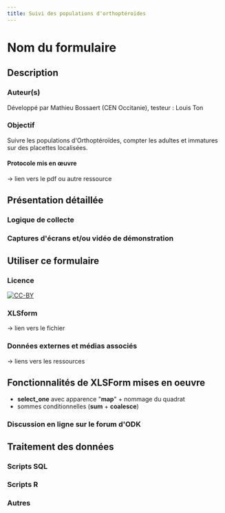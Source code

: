```yaml
---
title: Suivi des populations d'orthoptéroïdes
---
```

# Nom du formulaire

## Description
### Auteur(s)
Développé par Mathieu Bossaert (CEN Occitanie), testeur : Louis Ton
### Objectif
Suivre les populations d'Orthoptéroïdes, compter les adultes et immatures sur des placettes localisées.
#### Protocole mis en œuvre
-> lien vers le pdf ou autre ressource

## Présentation détaillée
### Logique de collecte
### Captures d'écrans et/ou vidéo de démonstration

## Utiliser ce formulaire
### Licence
[![CC-BY](../ODK-CEN/fichiers/by.png)]((https://creativecommons.org/licenses/by/2.0/fr/))
### XLSform
-> lien vers le fichier
### Données externes et médias associés
-> liens vers les ressources

## Fonctionnalités de XLSForm mises en oeuvre
* **select_one** avec apparence "**map**" + nommage du quadrat
* sommes conditionnelles (**sum** + **coalesce**)
### Discussion en ligne sur le forum d'ODK

## Traitement des données
### Scripts SQL
### Scripts R
### Autres
